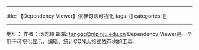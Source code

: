 
--- 
title:  【Dependency Viewer】依存句法可视化 
tags: []
categories: [] 

---
地址： 作者：汤光超 邮箱: tanggc@nlp.nju.edu.cn Dependency Viewer是一个用于可视化显示、编辑、统计CONLL格式依存树的工具。
